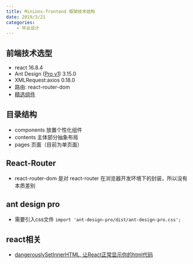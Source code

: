 ```yaml
---
title: Minions-frontend 框架技术结构
date: 2019/3/21
categories:
    - 毕业设计
---
```

## 前端技术选型
* react 16.8.4
* Ant Design ([Pro v1](https://v1.pro.ant.design/docs/getting-started-cn)) 3.15.0
* XMLRequest:axios 0.18.0
* 路由: react-router-dom
* [精选组件](https://ant.design/docs/react/recommendation-cn)

## 目录结构
* components 放置个性化组件
* contents 主体部分抽象布局
* pages 页面（目前为单页面）

## React-Router
* react-router-dom 是对 react-router 在浏览器开发环境下的封装，所以没有本质差别

## ant design pro
* 需要引入css文件
`import 'ant-design-pro/dist/ant-design-pro.css';`

## react相关
* [dangerouslySetInnerHTML, 让React正常显示你的html代码](http://www.cnblogs.com/xianyulaodi/p/5038258.html)
